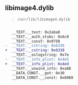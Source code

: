 ## libimage4.dylib

> `/usr/lib/libimage4.dylib`

```diff

   __TEXT.__text: 0x2aba8
   __TEXT.__auth_stubs: 0x6c0
   __TEXT.__const: 0x9750
-  __TEXT.__cstring: 0x6336
+  __TEXT.__cstring: 0x6338
   __TEXT.__oslogstring: 0x7e
-  __TEXT.__info_plist: 0x4e5
+  __TEXT.__info_plist: 0x4ed
   __TEXT.__unwind_info: 0xa88
   __DATA_CONST.__got: 0x30
   __DATA_CONST.__const: 0x6068

```

